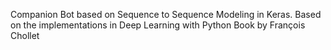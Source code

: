Companion Bot based on Sequence to Sequence Modeling in Keras.
Based on the implementations in Deep Learning with Python
Book by François Chollet
